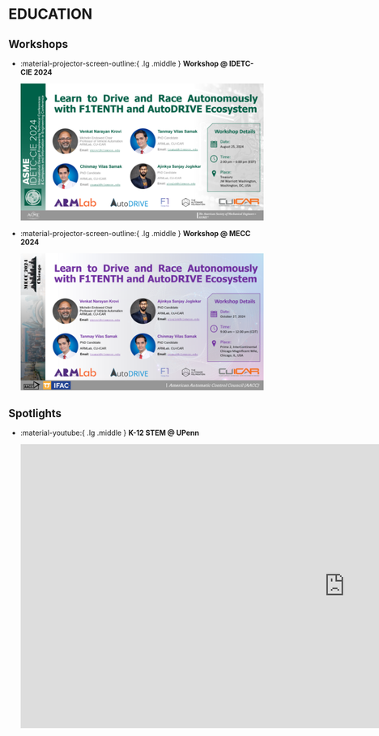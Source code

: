 # EDUCATION

## Workshops

<div class="grid cards" markdown>

- :material-projector-screen-outline:{ .lg .middle } __Workshop @ IDETC-CIE 2024__

    <a href="https://event.asme.org/IDETC-CIE-2024/Program/Workshops-Tutorials"><img id="imageHyperlink" src="../assets/images/banners/Workshop @ IDETC 2024.png"></a>

- :material-projector-screen-outline:{ .lg .middle } __Workshop @ MECC 2024__

    <a href="https://mecc2024.a2c2.org/wp-content/uploads/2024/09/MECCEducationOutreachFlyer_V3.pdf"><img id="imageHyperlink" src="../assets/images/banners/Workshop @ MECC 2024.png"></a>

</div>

## Spotlights

<div class="grid cards" markdown> 

- :material-youtube:{ .lg .middle } __K-12 STEM @ UPenn__
    
    <iframe width="1280" height="560" src="https://www.youtube.com/embed/JrdSesiJ-T0?si=7Xmfc1l-f2AXI5ZO" title="K-12 STEM @ UPenn" frameborder="0" allow="accelerometer; autoplay; clipboard-write; encrypted-media; gyroscope; picture-in-picture; web-share" referrerpolicy="strict-origin-when-cross-origin" allowfullscreen></iframe>

</div>